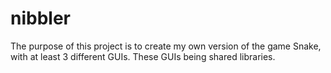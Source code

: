 # nibbler
The purpose of this project is to create my own version of the game Snake, with at least 3 different GUIs. These GUIs being shared libraries.
